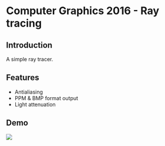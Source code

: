 # Computer Graphics 2016 - Ray tracing
## Introduction
A simple ray tracer.

## Features
- Antialiasing
- PPM & BMP format output
- Light attenuation

## Demo
<img src="http://void.moe/graph/CG_ray_tracing.bmp">
